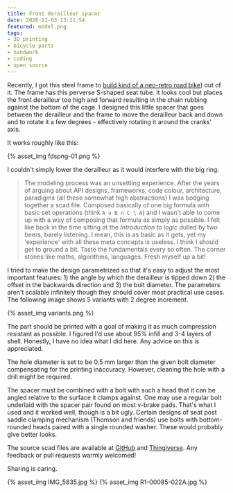 ```yaml
---
title: Front derailleur spacer
date: 2020-12-03 13:21:54
featured: model.png
tags:
- 3D printing
- bicycle parts
- handwork
- coding
- open source
---
```

Recently, I got this steel frame to [build kind of a neo-retro road bike](/Silver-everything)) out of it. The frame has this perverse S-shaped seat tube. It looks cool but places the front derailleur too high and forward resulting in the chain rubbing against the bottom of the cage. I designed this little spacer that goes between the derailleur and the frame to move the derailleur back and down and to rotate it a few degrees - effectively rotating it around the cranks' axis.
<!-- more -->

It works roughly like this:

{% asset_img fdspng-01.png %}

I couldn't simply lower the derailleur as it would interfere with the big ring.

> The modeling process was an unsettling experience. After the years of arguing about API designs, frameworks, code colour, architecture, paradigms (all these somewhat high abstractions) I was bodging together a scad file. Composed basically of one big formula with basic set operations (think `A ∪ B ∩ C \ A`) and I wasn't able to come up with a way of composing that formula as simply as possible. I felt like back in the time sitting at the _Introduction to logic_ dulled by two beers, barely listening. I mean, this is as basic as it gets, yet my 'experience' with all these meta concepts is useless. I think I should get to ground a bit. Taste the fundamentals every so often. The corner stones like maths, algorithms, languages. Fresh myself up a bit!

I tried to make the design parametrized so that it's easy to adjust the most important features: 1) the angle by which the derailleur is tipped down 2) the offset in the backwards direction and 3) the bolt diameter. The parameters aren't scalable infinitely though they should cover most practical use cases. The following image shows 5 variants with 2 degree increment.

{% asset_img variants.png %}

The part should be printed with a goal of making it as much compression resistant as possible. I figured I'd use about 95% infill and 3-4 layers of shell. Honestly, I have no idea what I did here. Any advice on this is appreciated.

The hole diameter is set to be 0.5 mm larger than the given bolt diameter compensating for the printing inaccuracy. However, cleaning the hole with a drill might be required.

The spacer must be combined with a bolt with such a head that it can be angled relative to the surface it clamps against. One may use a regular bolt underlaid with the spacer pair found on most v-brake pads. That's what I used and it worked well, though is a bit ugly. Certain designs of seat post saddle clamping mechanism (Thomson and friends) use bolts with bottom-rounded heads paired with a single rounded washer. These would probably give better looks.

The source scad files are available at [GitHub](https://github.com/goodhoko/bicycle_parts/tree/master/front_shifter_spacer) and [Thingiverse](https://www.thingiverse.com/thing:4636828). Any feedback or pull requests warmly welcomed!

Sharing is caring.

{% asset_img IMG_5835.jpg %}
{% asset_img R1-00085-022A.jpg %}
